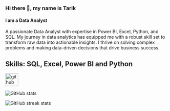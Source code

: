 ### Hi there 👋, my name is Tarik
#### I am a Data Analyst

 A passionate Data Analyst with expertise in Power BI, Excel, Python, and SQL. My journey in data analytics has equipped me with a robust skill set to transform raw data into actionable insights. I thrive on solving complex problems and making data-driven decisions that drive business success.

## Skills: SQL, Excel, Power BI and Python 


[<img src='https://cdn.jsdelivr.net/npm/simple-icons@3.0.1/icons/github.svg' alt='github' height='40'>](https://github.com/Tarreqq)  

![GitHub stats](https://github-readme-stats.vercel.app/api?username=Tarreqq&show_icons=true)  

![GitHub streak stats](https://streak-stats.demolab.com/?user=Tarreqq)  




 
